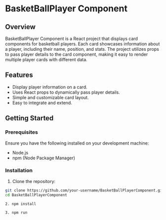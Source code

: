 # BasketBallPlayer Component

## Overview

BasketBallPlayer Component is a React project that displays card components for basketball players. Each card showcases information about a player, including their name, position, and stats. The project utilizes props to pass player details to the card component, making it easy to render multiple player cards with different data.

## Features

- Display player information on a card.
- Uses React props to dynamically pass player details.
- Simple and customizable card layout.
- Easy to integrate and extend.

## Getting Started

### Prerequisites

Ensure you have the following installed on your development machine:

- Node.js
- npm (Node Package Manager)

### Installation

1. Clone the repository:

```bash
git clone https://github.com/your-username/BasketBallPlayerComponent.git
cd BasketBallPlayerComponent

2. npm install

3. npm run
